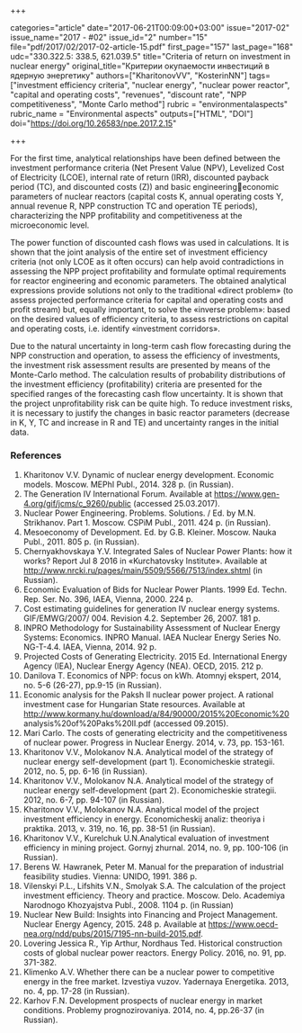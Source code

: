 +++

categories="article"
date="2017-06-21T00:09:00+03:00"
issue="2017-02"
issue_name="2017 - #02"
issue_id="2"
number="15"
file="pdf/2017/02/2017-02-article-15.pdf"
first_page="157"
last_page="168"
udc="330.322.5: 338.5, 621.039.5"
title="Criteria of return on investment in nuclear energy"
original_title="Критерии окупаемости инвестиций в ядерную энергетику"
authors=["KharitonovVV", "KosterinNN"]
tags=["investment efficiency criteria", "nuclear energy", "nuclear power reactor", "capital and operating costs", "revenues", "discount rate", "NPP competitiveness", "Monte Carlo method"]
rubric = "environmentalaspects"
rubric_name = "Environmental aspects"
outputs=["HTML", "DOI"]
doi="https://doi.org/10.26583/npe.2017.2.15"

+++

For the first time, analytical relationships have been defined between the investment performance criteria (Net Present Value (NPV), Levelized Cost of Electricity (LCOE), internal rate of return (IRR), discounted payback period (TC), and discounted costs (Z)) and basic engineeringeconomic parameters of nuclear reactors (capital costs K, annual operating costs Y, annual revenue R, NPP construction TC and operation TE periods), characterizing the NPP profitability and competitiveness at the microeconomic level.

The power function of discounted cash flows was used in calculations. It is shown that the joint analysis of the entire set of investment efficiency criteria (not only LCOE as it often occurs) can help avoid contradictions in assessing the NPP project profitability and formulate optimal requirements for reactor engineering and economic parameters. The obtained analytical expressions provide solutions not only to the traditional «direct problem» (to assess projected performance criteria for capital and operating costs and profit stream) but, equally important, to solve the «inverse problem»: based on the desired values of efficiency criteria, to assess restrictions on capital and operating costs, i.e. identify «investment corridors».

Due to the natural uncertainty in long-term cash flow forecasting during the NPP construction and operation, to assess the efficiency of investments, the investment risk assessment results are presented by means of the Monte-Carlo method. The calculation results of probability distributions of the investment efficiency (profitability) criteria are presented for the specified ranges of the forecasting cash flow uncertainty. It is shown that the project unprofitability risk can be quite high. To reduce investment risks, it is necessary to justify the changes in basic reactor parameters (decrease in K, Y, TC and increase in R and TE) and uncertainty ranges in the initial data.

### References

1. Kharitonov V.V. Dynamic of nuclear energy development. Economic models. Moscow. MEPhI Publ., 2014. 328 р. (in Russian).
2. The Generation IV International Forum. Available at https://www.gen-4.org/gif/jcms/c_9260/public (accessed 25.03.2017).
3. Nuclear Power Engineering. Problems. Solutions. / Ed. by M.N. Strikhanov. Part 1. Moscow. CSPiM Publ., 2011. 424 p. (in Russian).
4. Mesoeconomy of Development. Ed. by G.B. Kleiner. Moscow. Nauka Publ., 2011. 805 p. (in Russian).
5. Chernyakhovskaya Y.V. Integrated Sales of Nuclear Power Plants: how it works? Report Jul 8 2016 in «Kurchatovsky Institute». Available at http://www.nrcki.ru/pages/main/5509/5566/7513/index.shtml (in Russian).
6. Economic Evaluation of Bids for Nuclear Power Plants. 1999 Ed. Techn. Rep. Ser. No. 396, IAEA, Vienna, 2000. 224 p.
7. Cost estimating guidelines for generation IV nuclear energy systems. GIF/EMWG/2007/ 004. Revision 4.2. September 26, 2007. 181 p.
8. INPRO Methodology for Sustainability Assessment of Nuclear Energy Systems: Economics. INPRO Manual. IAEA Nuclear Energy Series No. NG-T-4.4. IAEA, Vienna, 2014. 92 p.
9. Projected Costs of Generating Electricity. 2015 Ed. International Energy Agency (IEA), Nuclear Energy Agency (NEA). OECD, 2015. 212 p.
10. Danilova T. Economics of NPP: focus on kWh. Atomnyj ekspert, 2014, no. 5-6 (26-27), pр.9-15 (in Russian).
11. Economic analysis for the Paksh II nuclear power project. A rational investment case for Hungarian State resources. Available at http://www.kormany.hu/download/a/84/90000/2015%20Economic%20 analysis%20of%20Paks%20II.pdf (accessed 09.2015).
12. Mari Carlo. The costs of generating electricity and the competitiveness of nuclear power. Progress in Nuclear Energy. 2014, v. 73, pр. 153-161.
13. Kharitonov V.V., Molokanov N.A. Analytical model of the strategy of nuclear energy self-development (part 1). Economicheskie strategii. 2012, no. 5, рр. 6-16 (in Russian).
14. Kharitonov V.V., Molokanov N.A. Analytical model of the strategy of nuclear energy self-development (part 2). Economicheskie strategii. 2012, no. 6-7, рр. 94-107 (in Russian).
15. Kharitonov V.V., Molokanov N.A. Analytical model of the project investment efficiency in energy. Economicheskij analiz: theoriya i praktika. 2013, v. 319, no. 16, pр. 38-51 (in Russian).
16. Kharitonov V.V., Kurelchuk U.N.Analytical evaluation of investment efficiency in mining project. Gornyj zhurnal. 2014, no. 9, pр. 100-106 (in Russian).
17. Berens W. Hawranek, Peter M. Manual for the preparation of industrial feasibility studies. Vienna: UNIDO, 1991. 386 р.
18. Vilenskyi P.L., Lifshits V.N., Smolyak S.A. The calculation of the project investment efficiency. Theory and practice. Moscow. Delo. Academiya Narodnogo Khozyajstva Publ., 2008. 1104 p. (in Russian)
19. Nuclear New Build: Insights into Financing and Project Management. Nuclear Energy Agency, 2015. 248 p. Available at https://www.oecd-nea.org/ndd/pubs/2015/7195-nn-build-2015.pdf.
20. Lovering Jessica R., Yip Arthur, Nordhaus Ted. Historical construction costs of global nuclear power reactors. Energy Policy. 2016, no. 91, рр. 371-382.
21. Klimenko A.V. Whether there can be a nuclear power to competitive energy in the free market. Izvestiya vuzov. Yadernaya Energetika. 2013, no. 4, pp. 17-28 (in Russian).
22. Karhov F.N. Development prospects of nuclear energy in market conditions. Problemy prognozirovaniya. 2014, no. 4, pр.26-37 (in Russian).